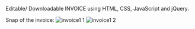 Editable/ Downloadable INVOICE using HTML, CSS, JavaScript and jQuery.

Snap of the invoice:
![invoice1 1](https://user-images.githubusercontent.com/99884112/155089448-d9f47df5-40a1-41a3-b2b9-bd8626a9203a.png)
![invoice1 2](https://user-images.githubusercontent.com/99884112/155089469-0ad80b56-2e8b-447f-aeda-82e0c3524ff4.png)
